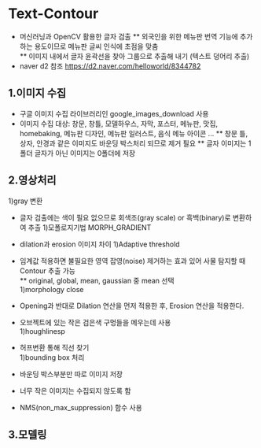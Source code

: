 # Text-Contour
* 머신러닝과 OpenCV 활용한 글자 검출
** 외국인을 위한 메뉴판 번역 기능에 추가하는 용도이므로 메뉴판 글씨 인식에 초점을 맞춤  
** 이미지 내에서 글자 윤곽선을 찾아 그룹으로 추출해 내기 (텍스트 덩어리 추출)  
* naver d2 참조 https://d2.naver.com/helloworld/8344782

1.이미지 수집
----------
* 구글 이미지 수집 라이브러리인 google_images_download 사용
* 이미지 수집 대상: 창문, 창틀, 모델하우스, 자막, 포스터, 메뉴판, 맛집, homebaking, 메뉴판 디자인, 메뉴판 일러스트, 음식 메뉴 아이콘 ...
** 창문 틀, 상자, 안경과 같은 이미지도 바운딩 박스처리 되므로 제거 필요
** 글자 이미지는 1폴더 글자가 아닌 이미지는 0폴더에 저장

2.영상처리
-----------
1)gray 변환
* 글자 검출에는 색이 필요 없으므로 회색조(gray scale) or 흑백(binary)로 변환하여 추출
1)모폴로지기법 MORPH_GRADIENT
* dilation과 erosion 이미지 차이
1)Adaptive threshold  
* 임계값 적용하면 불필요한 영역 잡영(noise) 제거하는 효과 있어 사물 탐지할 때 Contour 추출 가능  
** original, global, mean, gaussian 중 mean 선택  
1)morphology close  
* Opening과 반대로 Dilation 연산을 먼저 적용한 후,  Erosion 연산을 적용한다.  
* 오브젝트에 있는 작은 검은색 구멍들을 메우는데 사용  
1)houghlinesp  
* 허프변환 통해 직선 찾기  
1)bounding box 처리  
* 바운딩 박스부분만 따로 이미지 저장  
* 너무 작은 이미지는 수집되지 않도록 함  

* NMS(non_max_suppression) 함수 사용  

3.모델링
-----------


